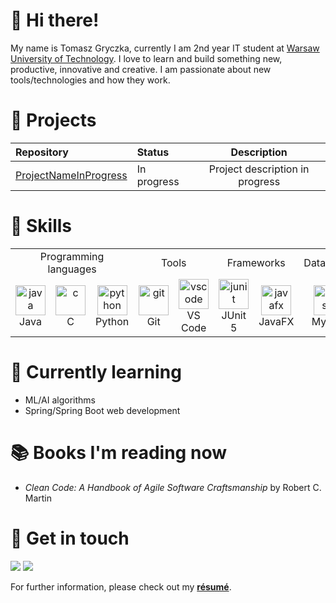 # :wave: Hi there!

My name is Tomasz Gryczka, currently I am 2nd year IT student at [Warsaw University of Technology](https://www.pw.edu.pl/engpw).  I love to learn and build something new, productive, innovative and creative. I am passionate about new tools/technologies and how they work.


# 📃 Projects
| Repository | Status | Description |
|:---|:---|:---:|
|[ProjectNameInProgress](https://github.com/Tomasz-Gryczka)| In progress | Project description in progress |

# 🚀 Skills

<table>
  <tr>
    <td colspan="3" align="center"> Programming languages </td> 
    <td colspan="2" align="center"> Tools </td>
    <td colspan="2" align="center"> Frameworks </td>
    <td colspan="1" align="center"> Databases </td>
  </tr>
  
  <tr>
      <td align="center" width="96">
      <a href="#java">
        <img src="https://seeklogo.com/images/J/java-logo-7F8B35BAB3-seeklogo.com.png" width="48" height="48" alt="java" />
      </a>
      <br>Java
    </td>
    <td align="center" width="96">
      <a href="#c">
        <img src="https://seeklogo.com/images/C/c-programming-language-logo-9B32D017B1-seeklogo.com.png" width="48" height="48" alt="c" />
      </a>
      <br>C
    </td> 
    <td align="center" width="96">
      <a href="#python">
        <img src="https://seeklogo.com/images/P/python-logo-A32636CAA3-seeklogo.com.png" width="48" height="48" alt="python" />
      </a>
      <br>Python
    </td>
    <td align="center" width="96">
      <a href="#git" >
        <img src="https://upload.wikimedia.org/wikipedia/commons/thumb/3/3f/Git_icon.svg/1200px-Git_icon.svg.png" width="48" height="48" alt="git" />
      </a>
      <br>Git
    </td> 
    <td align="center"  width="96">
      <a href="#vscode">
        <img src="https://upload.wikimedia.org/wikipedia/commons/9/9a/Visual_Studio_Code_1.35_icon.svg" width="48" height="48" alt="vscode" />
      </a>
      <br>VS Code
    </td>
    <td align="center"  width="96">
      <a href="#junit">
        <img src="https://junit.org/junit5/assets/img/junit5-logo.png" width="48" height="48" alt="junit" />
      </a>
      <br>JUnit 5
    </td>
    <td align="center"  width="96">
      <a href="#javafx">
        <img src="https://seeklogo.com/images/J/java-logo-7F8B35BAB3-seeklogo.com.png" width="48" height="48" alt="javafx" />
      </a>
      <br>JavaFX
    </td>
    <td align="center"  width="96">
      <a href="#mysql">
        <img src="https://seeklogo.com/images/M/mysql-logo-69B39F7D18-seeklogo.com.png" width="48" height="48" alt="mysql" />
      </a>
      <br>MySQL
    </td>
  </tr>
</table>

# 🌱 Currently learning
* ML/AI algorithms
* Spring/Spring Boot web development

# :books: Books I'm reading now
* *Clean Code: A Handbook of Agile Software Craftsmanship* by Robert C. Martin

# 💬 Get in touch

<p align = "center">

<a href="mailto:tumek001@gmail.com" target="_blank"><img src="https://img.shields.io/badge/gmail-%2312100E.svg?&style=for-the-badge&logo=gmail&logoColor=white&color=black" ></a>
[<img src="https://img.shields.io/badge/linkedin-%2312100E.svg?&style=for-the-badge&logo=linkedin&logoColor=white&color=black" />](www.linkedin.com/in/gryczka-tomasz)

</p>

For further information, please check out my [**résumé**]().
